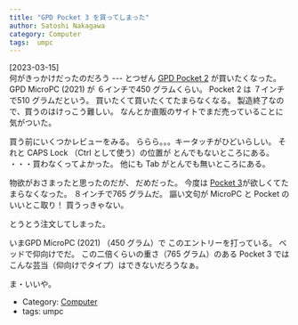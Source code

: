 ```yaml
---
title: "GPD Pocket 3 を買ってしまった"
author: Satoshi Nakagawa
category: Computer
tags:  umpc
---
```


[2023-03-15]  
 何がきっかけだったのだろう ---
とつぜん
[GPD Pocket 2](https://gpd-direct.jp/pages/gpd-pocket2-2021ver)
が買いたくなった。
GPD MicroPC (2021) が ６インチで450 グラムくらい。
Pocket 2 は ７インチで510 グラムだという。
買いたくて買いたくてたまらなくなる。
製造終了なので、買うのはけっこう難しい。
なんとか直販のサイトでまだ売っていることに気がついた。

 買う前にいくつかレビューをみる。
ららら。。。キータッチがひどいらしい。
それと CAPS Lock （Ctrl として使う）の位置が
とんでもないところにある。
・・・買わなくってよかった。
他にも Tab がとんでも無いところにある。

 物欲がおさまったと思ったのだが、
だめだった。
今度は
[Pocket 3](https://gpd-direct.jp/pages/gpd-pocket3)が欲しくてたまらなくなった。
８インチで765 グラムだ。
謳い文句が MicroPC と Pocket のいいとこ取り！
買うっきゃない。

 とうとう注文してしまった。

 いまGPD MicroPC (2021) （450 グラム）で
このエントリーを打っている。
ベッドで仰向けでだ。
この二倍くらいの重さ（765 グラム）のある Pocket 3 では
こんな芸当（仰向けでタイプ）はできないだろうなぁ。

 ま・いいや。

- Category: [Computer](/categories.html#Computer)
- tags:  umpc
